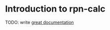 # Introduction to rpn-calc

TODO: write [great documentation](http://jacobian.org/writing/what-to-write/)
